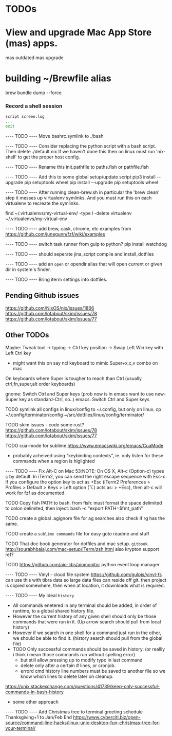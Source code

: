 # TODOs

# View and upgrade Mac App Store (mas) apps.
mas outdated
mas upgrade

# building ~/Brewfile alias
brew bundle dump --force

### Record a shell session

```bash
script screen.log
...
exit
```

---- TODO ----
Move bashrc.symlink to ./bash

---- TODO ----
Consider replacing the python script with a bash script.
Then delete ./default.nix
If we haven't done this then on linux must run 'nix-shell' to get the proper host config.

---- TODO ----
Rename this init.pathfile to paths.fish or pathfile.fish

---- TODO ----
Add this to some global setup/update script
pip3 install --upgrade pip setuptools wheel
pip install --upgrade pip setuptools wheel

---- TODO ----
After running clean-brew.sh in particular the 'brew clean' step
it messes up virtualenv symlinks.  And you must run this on each virtualenv to recreate the symlinks.

find ~/.virtualenvs/my-virtual-env/ -type l -delete
virtualenv ~/.virtualenvs/my-virtual-env

---- TODO ----
add brew, cask, chrome, etc examples from
https://github.com/junegunn/fzf/wiki/examples

---- TODO ----
switch task runner from gulp to python?
pip install watchdog

---- TODO ----
should seperate jina_script compile and install_dotfiles

---- TODO ----
add an `open` or opendir alias that will open current or given dir in system's finder.

---- TODO ----
Bring iterm settings into dotfiles.


## Pending Github issues

https://github.com/NixOS/nix/issues/1866
https://github.com/lotabout/skim/issues/78
https://github.com/lotabout/skim/issues/77

## Other TODOs

Maybe: Tweak tool -> typing -> Ctrl key position -> Swap Left Win key with Left Ctrl key
- might want this on say ncl keyboard to mimic
Super+x,c,v combo on mac

On keyboards where Super is tougher to reach than Ctrl
(usually ctrl,fn,super,alt order keyboards)

gnome: Switch Ctrl and Super keys
(prob now is in emacs want to use new-Super key as standard-Ctrl, so..)
emacs: Switch Ctrl and Super keys

TODO symlink all configs in linux/config to ~/.config, but only on linux.
cp ~/.config/terminator/config ~/src/dotfiles/linux/config/terminator/


TODO skim issues - code some rust?
https://github.com/lotabout/skim/issues/78
https://github.com/lotabout/skim/issues/77


TODO cua-mode for sublime
https://www.emacswiki.org/emacs/CuaMode
- probably acheived using "keybinding contexts",
ie. only listen for these commands when a region is higlighted


---- TODO ----
Fix Alt-C on Mac
53:NOTE: On OS X, Alt-c (Option-c) types ç by default. In iTerm2, you can send the right escape sequence with Esc-c. If you configure the option key to act as +Esc (iTerm2 Preferences > Profiles > Default > Keys > Left option (⌥) acts as: > +Esc), then alt-c will work for fzf as documented.

TODO Copy fish PATH to bash.
from fish:
must format the space delimited to colon delimited, then inject:
bash -c "export PATH=$fmt_path"

TODO create a global .agignore file for ag searches
also check if rg has the same.

TODO create a `sublime commands` file for easy goto readme and stuff

TODO That doc book generator for dotfiles and mac setup.
`gitbook`.
http://sourabhbajaj.com/mac-setup/iTerm/zsh.html
also krypton support ref?

TODO https://github.com/aio-libs/aiomonitor
python event loop manager


---- TODO ----
Vinyl - cloud file system
https://github.com/gulpjs/vinyl-fs
can use this with tibra data so large data files can reside off git.
then project is copied somewhere, then when at location, it downloads what is required.


---- TODO ----
My Ideal `history`
- All commands enetered in any terminal should be added, in order of runtime, to a global shared history file.
- However the current history of any given shell should only be those commands that were run in it. (Up arrow search should pull from local history)
- However if we search in one shell for a command just run in the other, we should be able to find it. (history search should pull from the global file)
- TODO Only successful commands should be saved in history. (or reallly i think i mean those commands run without spelling error)
  - but still allow pressing up to modify typo in last command
  - delete only after a certain # lines, or cronjob.
  - errord cmd history line numbers must be saved to another file so we know which lines to delete later on cleanup.

https://unix.stackexchange.com/questions/41739/keep-only-successful-commands-in-bash-history
- some other approach


---- TODO ----
Add Christmas tree to terminal greeting schedule Thanksgiving+1 to Jan/Feb End
https://www.cyberciti.biz/open-source/command-line-hacks/linux-unix-desktop-fun-christmas-tree-for-your-terminal/
